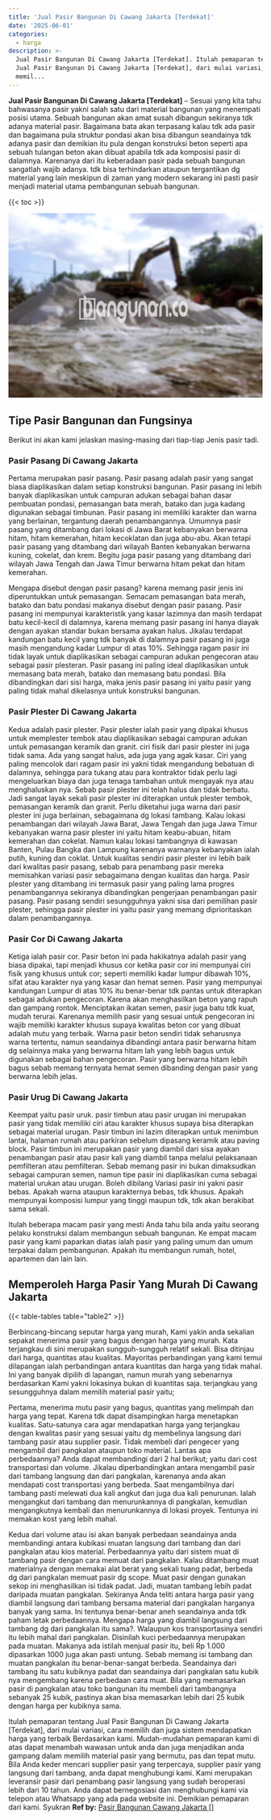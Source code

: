 ```yaml
---
title: 'Jual Pasir Bangunan Di Cawang Jakarta [Terdekat]'
date: '2025-06-01'
categories:
  - harga
description: >-
  Jual Pasir Bangunan Di Cawang Jakarta [Terdekat]. Itulah pemaparan tentang
  Jual Pasir Bangunan Di Cawang Jakarta [Terdekat], dari mulai variasi, cara
  memil...
---
```


**Jual Pasir Bangunan Di Cawang Jakarta \[Terdekat\]** – Sesuai yang kita tahu bahwasanya pasir yakni salah satu dari material bangunan yang menempati posisi utama. Sebuah bangunan akan amat susah dibangun sekiranya tdk adanya material pasir. Bagaimana bata akan terpasang kalau tdk ada pasir dan bagaimana pula struktur pondasi akan bisa dibangun seandainya tdk adanya pasir dan demikian itu pula dengan konstruksi beton seperti apa sebuah tulangan beton akan dibuat apabila tdk ada komposisi pasir di dalamnya. Karenanya dari itu keberadaan pasir pada sebuah bangunan sangatlah wajib adanya. tdk bisa terhindarkan ataupun tergantikan dg material yang lain meskipun di zaman yang modern sekarang ini pasti pasir menjadi material utama pembangunan sebuah bangunan.

{{< toc >}}

![Jual Pasir Bangunan Di Cawang Jakarta [Terdekat]](/images/jual-pasir-bangunan-42.png)

## Tipe Pasir Bangunan dan Fungsinya

Berikut ini akan kami jelaskan masing-masing dari tiap-tiap Jenis pasir tadi.

### Pasir Pasang Di Cawang Jakarta

Pertama merupakan pasir pasang. Pasir pasang adalah pasir yang sangat biasa diaplikasikan dalam setiap konstruksi bangunan. Pasir pasang ini lebih banyak diaplikasikan untuk campuran adukan sebagai bahan dasar pembuatan pondasi, pemasangan bata merah, batako dan juga kadang digunakan sebagai timbunan. Pasir pasang ini memiliki karakter dan warna yang berlainan, tergantung daerah penambangannya. Umumnya pasir pasang yang ditambang dari lokasi di Jawa Barat kebanyakan berwarna hitam, hitam kemerahan, hitam kecoklatan dan juga abu-abu. Akan tetapi pasir pasang yang ditambang dari wilayah Banten kebanyakan berwarna kuning, cokelat, dan krem. Begitu juga pasir pasang yang ditambang dari wilayah Jawa Tengah dan Jawa Timur berwarna hitam pekat dan hitam kemerahan.

Mengapa disebut dengan pasir pasang? karena memang pasir jenis ini diperuntukkan untuk pemasangan. Semacam pemasangan bata merah, batako dan batu pondasi makanya disebut dengan pasir pasang. Pasir pasang ini mempunyai karakteristik yang kasar lazimnya dan masih terdapat batu kecil-kecil di dalamnya, karena memang pasir pasang ini hanya diayak dengan ayakan standar bukan bersama ayakan halus. Jikalau terdapat kandungan batu kecil yang tdk banyak di dalamnya pasir pasang ini juga masih mengandung kadar Lumpur di atas 10%. Sehingga ragam pasir ini tidak layak untuk diaplikasikan sebagai campuran adukan pengecoran atau sebagai pasir plesteran. Pasir pasang ini paling ideal diaplikasikan untuk memasang bata merah, batako dan memasang batu pondasi. Bila dibandingkan dari sisi harga, maka jenis pasir pasang ini yaitu pasir yang paling tidak mahal dikelasnya untuk konstruksi bangunan.

### Pasir Plester Di Cawang Jakarta

Kedua adalah pasir plester. Pasir plester ialah pasir yang dipakai khusus untuk memplester tembok atau diaplikasikan sebagai campuran adukan untuk pemasangan keramik dan granit. ciri fisik dari pasir plester ini juga tidak sama. Ada yang sangat halus, ada juga yang agak kasar. Ciri yang paling mencolok dari ragam pasir ini yakni tidak mengandung bebatuan di dalamnya, sehingga para tukang atau para kontraktor tidak perlu lagi mengeluarkan biaya dan juga tenaga tambahan untuk mengayak nya atau menghaluskan nya. Sebab pasir plester ini telah halus dan tidak berbatu. Jadi sangat layak sekali pasir plester ini diterapkan untuk plester tembok, pemasangan keramik dan granit. Perlu diketahui juga warna dari pasir plester ini juga berlainan, sebagaimana dg lokasi tambang. Kalau lokasi penambangan dari wilayah Jawa Barat, Jawa Tengah dan juga Jawa Timur kebanyakan warna pasir plester ini yaitu hitam keabu-abuan, hitam kemerahan dan cokelat. Namun kalau lokasi tambangnya di kawasan Banten, Pulau Bangka dan Lampung karenanya warnanya kebanyakan ialah putih, kuning dan coklat. Untuk kualitas sendiri pasir plester ini lebih baik dari kwalitas pasir pasang, sebab para penambang pasir mereka memisahkan variasi pasir sebagaimana dengan kualitas dan harga. Pasir plester yang ditambang ini termasuk pasir yang paling lama progres penambangannya sekiranya dibandingkan pengerjaan penambangan pasir pasang. Pasir pasang sendiri sesungguhnya yakni sisa dari pemilihan pasir plester, sehingga pasir plester ini yaitu pasir yang memang diprioritaskan dalam penambangannya.

### Pasir Cor Di Cawang Jakarta

Ketiga ialah pasir cor. Pasir beton ini pada hakikatnya adalah pasir yang biasa dipakai, tapi menjadi khusus cor ketika pasir cor ini mempunyai ciri fisik yang khusus untuk cor; seperti memiliki kadar lumpur dibawah 10%, sifat atau karakter nya yang kasar dan hemat semen. Pasir yang mempunyai kandungan Lumpur di atas 10% itu benar-benar tdk pantas untuk diterapkan sebagai adukan pengecoran. Karena akan menghasilkan beton yang rapuh dan gampang rontok. Menciptakan ikatan semen, pasir juga batu tdk kuat, mudah terurai. Karenanya memilih pasir yang sesuai untuk pengecoran ini wajib memiliki karakter khusus supaya kwalitas beton cor yang dibuat adalah mutu yang terbaik. Warna pasir beton sendiri tidak seharusnya warna tertentu, namun seandainya dibandingi antara pasir berwarna hitam dg selainnya maka yang berwarna hitam lah yang lebih bagus untuk digunakan sebagai bahan pengecoran. Pasir yang berwarna hitam lebih bagus sebab memang ternyata hemat semen dibanding dengan pasir yang berwarna lebih jelas.

### Pasir Urug Di Cawang Jakarta

Keempat yaitu pasir uruk. pasir timbun atau pasir urugan ini merupakan pasir yang tidak memiliki ciri atau karakter khusus supaya bisa diterapkan sebagai material urugan. Pasir timbun ini lazim diterapkan untuk menimbun lantai, halaman rumah atau parkiran sebelum dipasang keramik atau paving block. Pasir timbun ini merupakan pasir yang diambil dari sisa ayakan penambangan pasir atau pasir kali yang diambil tanpa melalui pelaksanaan pemfilteran atau pemfilteran. Sebab memang pasir ini bukan dimaksudkan sebagai campuran semen, namun tipe pasir ini diaplikasikan cuma sebagai material urukan atau urugan. Boleh dibilang Variasi pasir ini yakni pasir bebas. Apakah warna ataupun karakternya bebas, tdk khusus. Apakah mempunyai komposisi lumpur yang tinggi maupun tdk, tdk akan berakibat sama sekali.

Itulah beberapa macam pasir yang mesti Anda tahu bila anda yaitu seorang pelaku konstruksi dalam membangun sebuah bangunan. Ke empat macam pasir yang kami paparkan diatas ialah pasir yang paling umum dan umum terpakai dalam pembangunan. Apakah itu membangun rumah, hotel, apartemen dan lain lain.

## Memperoleh Harga Pasir Yang Murah Di Cawang Jakarta

{{< table-tables table="table2" >}}

Berbincang-bincang seputar harga yang murah, Kami yakin anda sekalian sepakat menerima pasir yang bagus dengan harga yang murah. Kata terjangkau di sini merupakan sungguh-sungguh relatif sekali. Bisa ditinjau dari harga, quantitas atau kualitas. Mayoritas perbandingan yang kami temui dilapangan ialah perbandingan antara kuantitas dan harga yang tidak mahal. Ini yang banyak dipilih di lapangan, namun murah yang sebenarnya berdasarkan Kami yakni lokasinya bukan di kuantitas saja. terjangkau yang sesungguhnya dalam memilih material pasir yaitu;

Pertama, menerima mutu pasir yang bagus, quantitas yang melimpah dan harga yang tepat. Karena tdk dapat disampingkan harga menetapkan kualitas. Satu-satunya cara agar mendapatkan harga yang terjangkau dengan kwalitas pasir yang sesuai yaitu dg membelinya langsung dari tambang pasir atau supplier pasir. Tidak membeli dari pengecer yang mengambil dari pangkalan ataupun toko material. Lantas apa perbedaannya? Anda dapat membandingi dari 2 hal berikut; yaitu dari cost transportasi dan volume. Jikalau diperbandingkan antara mengambil pasir dari tambang langsung dan dari pangkalan, karenanya anda akan mendapati cost transportasi yang berbeda. Saat mengambilnya dari tambang pasti melewati dua kali angkut dan juga dua kali penurunan. Ialah mengangkut dari tambang dan menurunkannya di pangkalan, kemudian mengangkutnya kembali dan menurunkannya di lokasi proyek. Tentunya ini memakan kost yang lebih mahal.

Kedua dari volume atau isi akan banyak perbedaan seandainya anda membandingi antara kubikasi muatan langsung dari tambang dan dari pangkalan atau kios material. Perbedaannya yaitu dari sistem muat di tambang pasir dengan cara memuat dari pangkalan. Kalau ditambang muat materialnya dengan memakai alat berat yang sekali tuang padat, berbeda dg dari pangkalan memuat pasir dg scope. Muat pasir dengan gunakan sekop ini menghasilkan isi tidak padat. Jadi, muatan tambang lebih padat daripada muatan pangkalan. Sekiranya Anda teliti antara harga pasir yang diambil langsung dari tambang bersama material dari pangkalan harganya banyak yang sama. Ini tentunya benar-benar aneh seandainya anda tdk paham letak perbedaannya. Mengapa harga yang diambil langsung dari tambang dg dari pangkalan itu sama?. Walaupun kos transportasinya sendiri itu lebih mahal dari pangkalan. Disinilah kuci perbedaannya merupakan pada muatan. Makanya ada istilah menjual pasir itu, beli Rp 1.000 dipasarkan 1000 juga akan pasti untung. Sebab memang isi tambang dan muatan pangkalan itu benar-benar-sangat berbeda. Seandainya dari tambang itu satu kubiknya padat dan seandainya dari pangkalan satu kubik nya mengembang karena perbedaan cara muat. Bila yang memasarkan pasir di pangkalan atau toko bangunan itu membeli dari tambangnya sebanyak 25 kubik, pastinya akan bisa memasarkan lebih dari 25 kubik dengan harga per kubiknya sama.

Itulah pemaparan tentang Jual Pasir Bangunan Di Cawang Jakarta \[Terdekat\], dari mulai variasi, cara memilih dan juga sistem mendapatkan harga yang terbaik Berdasarkan kami. Mudah-mudahan pemaparan kami di atas dapat menambah wawasan untuk anda dan juga menjadikan anda gampang dalam memilih material pasir yang bermutu, pas dan tepat mutu. Bila Anda keder mencari supplier pasir yang terpercaya, supplier pasir yang langsung dari tambang, anda dapat menghubungi kami. Kami merupakan leveransir pasir dari penambang pasir langsung yang sudah beroperasi lebih dari 10 tahun. Anda dapat bernegosiasi dan menghubungi kami via telepon atau Whatsapp yang ada pada website ini. Demikian pemaparan dari kami. Syukran
**Ref by:** [Pasir Bangunan Cawang Jakarta []](https://id.wikipedia.org/wiki/Pasir)
